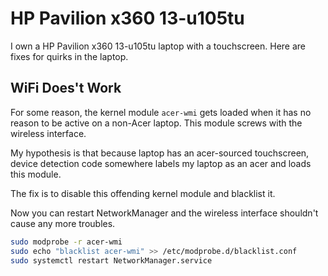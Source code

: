 # HP Pavilion x360 13-u105tu

I own a HP Pavilion x360 13-u105tu laptop with a touchscreen. Here are fixes
for quirks in the laptop.

## WiFi Does't Work

For some reason, the kernel module ```acer-wmi``` gets loaded when it has no
reason to be active on a non-Acer laptop. This module screws with the wireless
interface.

My hypothesis is that because laptop has an acer-sourced touchscreen, device
detection code somewhere labels my laptop as an acer and loads this module.

The fix is to disable this offending kernel module and blacklist it.

Now you can restart NetworkManager and the wireless interface shouldn't cause
any more troubles.

```bash
sudo modprobe -r acer-wmi
sudo echo "blacklist acer-wmi" >> /etc/modprobe.d/blacklist.conf
sudo systemctl restart NetworkManager.service
```

